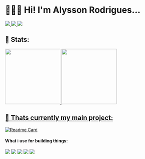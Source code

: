 # 🫠🇧🇷 Hi! I'm Alysson Rodrigues...
<a href="">
  <img src="https://img.shields.io/badge/GitHub-100000?style=for-the-badge&logo=github&logoColor=white">
</a>
<a href="">
  <img src="https://img.shields.io/badge/LinkedIn-0077B5?style=for-the-badge&logo=linkedin&logoColor=white">
</a>
<a href="">
  <img src="https://img.shields.io/badge/Twitter-1DA1F2?style=for-the-badge&logo=twitter&logoColor=white">

</a>

## 🐌 Stats:

<div>
  <a href="https://github.com/rafaballerini">
  <img height="180em" src="https://github-readme-stats.vercel.app/api?username=Alysson-Rodrigues&show_icons=true&theme=midnight-purple&include_all_commits=true&count_private=true"/>
  <img height="180em" src="https://github-readme-stats.vercel.app/api/top-langs/?username=Alysson-Rodrigues&layout=compact&langs_count=7&theme=midnight-purple"/>
</div>



## 🚀 Thats currently my main project:

[![Readme Card](https://github-readme-stats.vercel.app/api/pin/?username=Alysson-Rodrigues&repo=website&theme=midnight-purple)](https://github.com/Alysson-Rodrigues/website)


#### What i use for building things:

<div display="block">
<img src="https://img.shields.io/badge/Laravel-FF2D20?style=for-the-badge&logo=laravel&logoColor=white">
<img src="https://img.shields.io/badge/React-20232A?style=for-the-badge&logo=react&logoColor=61DAFB">
<img src="https://img.shields.io/badge/HTML-239120?style=for-the-badge&logo=html5&logoColor=white">
<img src="https://img.shields.io/badge/CSS-239120?&style=for-the-badge&logo=css3&logoColor=white">
<img src="https://img.shields.io/badge/Tailwind_CSS-38B2AC?style=for-the-badge&logo=tailwind-css&logoColor=white">
</div>

<br> <br>

